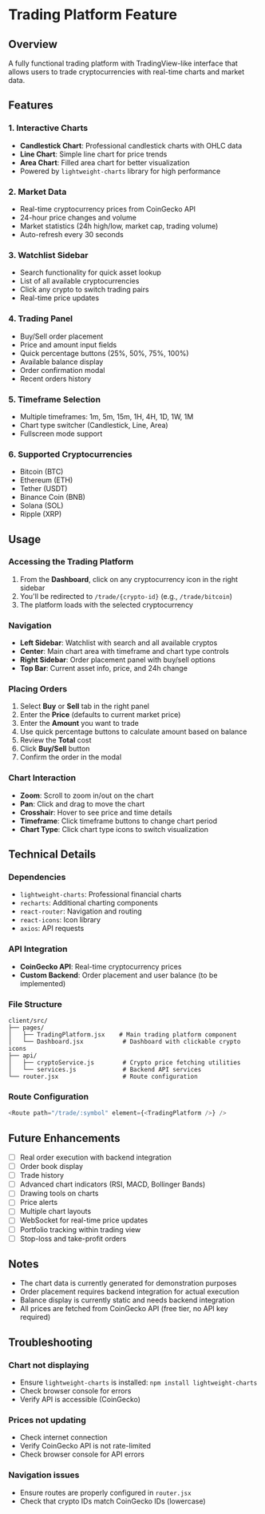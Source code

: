 # Trading Platform Feature

## Overview
A fully functional trading platform with TradingView-like interface that allows users to trade cryptocurrencies with real-time charts and market data.

## Features

### 1. **Interactive Charts**
- **Candlestick Chart**: Professional candlestick charts with OHLC data
- **Line Chart**: Simple line chart for price trends
- **Area Chart**: Filled area chart for better visualization
- Powered by `lightweight-charts` library for high performance

### 2. **Market Data**
- Real-time cryptocurrency prices from CoinGecko API
- 24-hour price changes and volume
- Market statistics (24h high/low, market cap, trading volume)
- Auto-refresh every 30 seconds

### 3. **Watchlist Sidebar**
- Search functionality for quick asset lookup
- List of all available cryptocurrencies
- Click any crypto to switch trading pairs
- Real-time price updates

### 4. **Trading Panel**
- Buy/Sell order placement
- Price and amount input fields
- Quick percentage buttons (25%, 50%, 75%, 100%)
- Available balance display
- Order confirmation modal
- Recent orders history

### 5. **Timeframe Selection**
- Multiple timeframes: 1m, 5m, 15m, 1H, 4H, 1D, 1W, 1M
- Chart type switcher (Candlestick, Line, Area)
- Fullscreen mode support

### 6. **Supported Cryptocurrencies**
- Bitcoin (BTC)
- Ethereum (ETH)
- Tether (USDT)
- Binance Coin (BNB)
- Solana (SOL)
- Ripple (XRP)

## Usage

### Accessing the Trading Platform
1. From the **Dashboard**, click on any cryptocurrency icon in the right sidebar
2. You'll be redirected to `/trade/{crypto-id}` (e.g., `/trade/bitcoin`)
3. The platform loads with the selected cryptocurrency

### Navigation
- **Left Sidebar**: Watchlist with search and all available cryptos
- **Center**: Main chart area with timeframe and chart type controls
- **Right Sidebar**: Order placement panel with buy/sell options
- **Top Bar**: Current asset info, price, and 24h change

### Placing Orders
1. Select **Buy** or **Sell** tab in the right panel
2. Enter the **Price** (defaults to current market price)
3. Enter the **Amount** you want to trade
4. Use quick percentage buttons to calculate amount based on balance
5. Review the **Total** cost
6. Click **Buy/Sell** button
7. Confirm the order in the modal

### Chart Interaction
- **Zoom**: Scroll to zoom in/out on the chart
- **Pan**: Click and drag to move the chart
- **Crosshair**: Hover to see price and time details
- **Timeframe**: Click timeframe buttons to change chart period
- **Chart Type**: Click chart type icons to switch visualization

## Technical Details

### Dependencies
- `lightweight-charts`: Professional financial charts
- `recharts`: Additional charting components
- `react-router`: Navigation and routing
- `react-icons`: Icon library
- `axios`: API requests

### API Integration
- **CoinGecko API**: Real-time cryptocurrency prices
- **Custom Backend**: Order placement and user balance (to be implemented)

### File Structure
```
client/src/
├── pages/
│   ├── TradingPlatform.jsx    # Main trading platform component
│   └── Dashboard.jsx           # Dashboard with clickable crypto icons
├── api/
│   ├── cryptoService.js        # Crypto price fetching utilities
│   └── services.js             # Backend API services
└── router.jsx                  # Route configuration
```

### Route Configuration
```javascript
<Route path="/trade/:symbol" element={<TradingPlatform />} />
```

## Future Enhancements
- [ ] Real order execution with backend integration
- [ ] Order book display
- [ ] Trade history
- [ ] Advanced chart indicators (RSI, MACD, Bollinger Bands)
- [ ] Drawing tools on charts
- [ ] Price alerts
- [ ] Multiple chart layouts
- [ ] WebSocket for real-time price updates
- [ ] Portfolio tracking within trading view
- [ ] Stop-loss and take-profit orders

## Notes
- The chart data is currently generated for demonstration purposes
- Order placement requires backend integration for actual execution
- Balance display is currently static and needs backend integration
- All prices are fetched from CoinGecko API (free tier, no API key required)

## Troubleshooting

### Chart not displaying
- Ensure `lightweight-charts` is installed: `npm install lightweight-charts`
- Check browser console for errors
- Verify API is accessible (CoinGecko)

### Prices not updating
- Check internet connection
- Verify CoinGecko API is not rate-limited
- Check browser console for API errors

### Navigation issues
- Ensure routes are properly configured in `router.jsx`
- Check that crypto IDs match CoinGecko IDs (lowercase)
